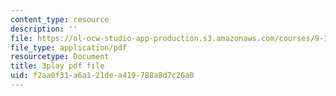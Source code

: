 ```yaml
---
content_type: resource
description: ''
file: https://ol-ocw-studio-app-production.s3.amazonaws.com/courses/9-13-the-human-brain-spring-2019/f2aa0f31a6a121dea419788a8d7c26a0_MuRVOQY8KoY.pdf
file_type: application/pdf
resourcetype: Document
title: 3play pdf file
uid: f2aa0f31-a6a1-21de-a419-788a8d7c26a0
---
```


